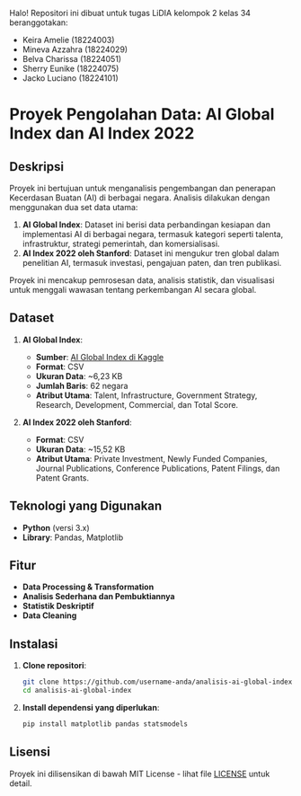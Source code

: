 Halo! Repositori ini dibuat untuk tugas LiDIA kelompok 2 kelas 34 beranggotakan:

- Keira Amelie 	  	(18224003)
- Mineva Azzahra  	(18224029)
- Belva Charissa  	(18224051)
- Sherry Eunike 		(18224075)
- Jacko Luciano 		(18224101)

# Proyek Pengolahan Data: AI Global Index dan AI Index 2022

## Deskripsi

Proyek ini bertujuan untuk menganalisis pengembangan dan penerapan Kecerdasan Buatan (AI) di berbagai negara. Analisis dilakukan dengan menggunakan dua set data utama:

1. **AI Global Index**: Dataset ini berisi data perbandingan kesiapan dan implementasi AI di berbagai negara, termasuk kategori seperti talenta, infrastruktur, strategi pemerintah, dan komersialisasi.
2. **AI Index 2022 oleh Stanford**: Dataset ini mengukur tren global dalam penelitian AI, termasuk investasi, pengajuan paten, dan tren publikasi.

Proyek ini mencakup pemrosesan data, analisis statistik, dan visualisasi untuk menggali wawasan tentang perkembangan AI secara global.

## Dataset

1. **AI Global Index**:
   - **Sumber**: [AI Global Index di Kaggle](https://www.kaggle.com/datasets/katerynameleshenko/ai-index)
   - **Format**: CSV
   - **Ukuran Data**: ~6,23 KB
   - **Jumlah Baris**: 62 negara
   - **Atribut Utama**: Talent, Infrastructure, Government Strategy, Research, Development, Commercial, dan Total Score.

2. **AI Index 2022 oleh Stanford**:
   - **Format**: CSV
   - **Ukuran Data**: ~15,52 KB
   - **Atribut Utama**: Private Investment, Newly Funded Companies, Journal Publications, Conference Publications, Patent Filings, dan Patent Grants.

## Teknologi yang Digunakan

- **Python** (versi 3.x)
- **Library**: Pandas, Matplotlib

## Fitur

- **Data Processing & Transformation**
- **Analisis Sederhana dan Pembuktiannya**
- **Statistik Deskriptif**
- **Data Cleaning**

## Instalasi

1. **Clone repositori**:
   ```bash
   git clone https://github.com/username-anda/analisis-ai-global-index.git
   cd analisis-ai-global-index
   ```

2. **Install dependensi yang diperlukan**:

   ```bash
   pip install matplotlib pandas statsmodels
   ```

## Lisensi

Proyek ini dilisensikan di bawah MIT License - lihat file [LICENSE](https://mit-license.org/) untuk detail.
